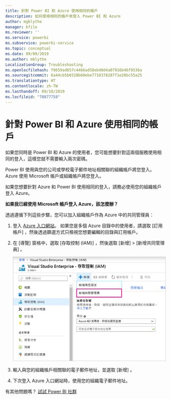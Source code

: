 ```yaml
---
title: 針對 Power BI 和 Azure 使用相同的帳戶
description: 如何使用相同的帳戶來登入 Power BI 和 Azure
author: mgblythe
manager: kfile
ms.reviewer: ''
ms.service: powerbi
ms.subservice: powerbi-service
ms.topic: conceptual
ms.date: 09/09/2019
ms.author: mblythe
LocalizationGroup: Troubleshooting
ms.openlocfilehash: f9659ad657c4466ad58eb40d4a07916b46f9536a
ms.sourcegitcommit: 6a44cb5b0328b60ebe7710378287f1e20bc55a25
ms.translationtype: HT
ms.contentlocale: zh-TW
ms.lasthandoff: 09/10/2019
ms.locfileid: "70877758"
---
```

# <a name="using-the-same-account-for-power-bi-and-azure"></a>針對 Power BI 和 Azure 使用相同的帳戶

如果您同時是 Power BI 和 Azure 的使用者，您可能想要針對這兩個服務使用相同的登入，這樣您就不需要輸入兩次密碼。

Power BI 使用與您的公司或學校電子郵件地址相關聯的組織帳戶將您登入。  Azure 使用 Microsoft 帳戶或組織帳戶將您登入。

如果您想要針對 Azure 和 Power BI 使用相同的登入，請務必使用您的組織帳戶登入 Azure。

**如果我已經使用 Microsoft 帳戶登入 Azure，該怎麼辦？**

透過遵循下列這些步驟，您可以加入組織帳戶作為 Azure 中的共同管理員：

1. 登入 [Azure 入口網站](http://portal.azure.com/)。 如果您是多個 Azure 目錄中的使用者，請選取 [訂用帳戶]  ，然後透過篩選方式只檢視您想要編輯的目錄與訂用帳戶。

1. 在 [導覽] 窗格中，選取 [存取控制 (IAM)]  ，然後選取 [新增]  \> [新增共同管理員]  。

    ![在 Azure 入口網站中新增共同管理員](media/service-admin-how-to-use-the-same-account-as-azure/add-co-administrator.png)

1. 輸入與您的組織帳戶相關聯的電子郵件地址，並選取 [新增]  。

1. 下次登入 Azure 入口網站時，使用您的組織電子郵件地址。

有其他問題嗎？ [試試 Power BI 社群](http://community.powerbi.com/)
